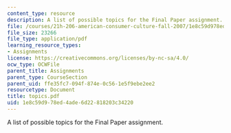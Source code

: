 ```yaml
---
content_type: resource
description: A list of possible topics for the Final Paper assignment.
file: /courses/21h-206-american-consumer-culture-fall-2007/1e8c59d978ed4ade6d22818203c34220_topics.pdf
file_size: 23266
file_type: application/pdf
learning_resource_types:
- Assignments
license: https://creativecommons.org/licenses/by-nc-sa/4.0/
ocw_type: OCWFile
parent_title: Assignments
parent_type: CourseSection
parent_uid: ffe35fc7-094f-874e-0c56-1e5f9ebe2ee2
resourcetype: Document
title: topics.pdf
uid: 1e8c59d9-78ed-4ade-6d22-818203c34220
---
```

A list of possible topics for the Final Paper assignment.